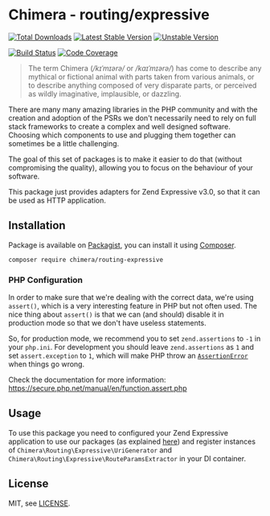 # Chimera - routing/expressive

[![Total Downloads]](https://packagist.org/packages/chimera/routing-expressive)
[![Latest Stable Version]](https://packagist.org/packages/chimera/routing-expressive)
[![Unstable Version]](https://packagist.org/packages/chimera/routing-expressive)

[![Build Status]](https://github.com/chimeraphp/routing-expressive/actions?query=workflow%3A%22PHPUnit%20Tests%22+branch%3Amaster)
[![Code Coverage]](https://codecov.io/gh/chimeraphp/routing-expressive)

> The term Chimera (_/kɪˈmɪərə/_ or _/kaɪˈmɪərə/_) has come to describe any
mythical or fictional animal with parts taken from various animals, or to
describe anything composed of very disparate parts, or perceived as wildly
imaginative, implausible, or dazzling.

There are many many amazing libraries in the PHP community and with the creation
and adoption of the PSRs we don't necessarily need to rely on full stack
frameworks to create a complex and well designed software. Choosing which
components to use and plugging them together can sometimes be a little
challenging.

The goal of this set of packages is to make it easier to do that (without
compromising the quality), allowing you to focus on the behaviour of your
software.

This package just provides adapters for Zend Expressive v3.0, so that it
can be used as HTTP application. 

## Installation

Package is available on [Packagist](http://packagist.org/packages/chimera/routing-expressive),
you can install it using [Composer](http://getcomposer.org).

```shell
composer require chimera/routing-expressive
```

### PHP Configuration

In order to make sure that we're dealing with the correct data, we're using `assert()`,
which is a very interesting feature in PHP but not often used. The nice thing
about `assert()` is that we can (and should) disable it in production mode so
that we don't have useless statements.

So, for production mode, we recommend you to set `zend.assertions` to `-1` in your `php.ini`.
For development you should leave `zend.assertions` as `1` and set `assert.exception` to `1`, which
will make PHP throw an [`AssertionError`](https://secure.php.net/manual/en/class.assertionerror.php)
when things go wrong.

Check the documentation for more information: https://secure.php.net/manual/en/function.assert.php


## Usage

To use this package you need to configured your Zend Expressive application to
use our packages (as explained [here](https://github.com/chimeraphp/routing#usage))
and register instances of `Chimera\Routing\Expressive\UriGenerator` and
`Chimera\Routing\Expressive\RouteParamsExtractor` in your DI container. 

## License

MIT, see [LICENSE].

[Total Downloads]: https://img.shields.io/packagist/dt/chimera/routing-expressive.svg?style=flat-square
[Latest Stable Version]: https://img.shields.io/packagist/v/chimera/routing-expressive.svg?style=flat-square
[Unstable Version]: https://img.shields.io/packagist/vpre/chimera/routing-expressive.svg?style=flat-square
[Build Status]: https://img.shields.io/github/workflow/status/chimeraphp/routing-expressive/PHPUnit%20tests/master?style=flat-square
[Code Coverage]: https://codecov.io/gh/chimeraphp/routing-expressive/branch/master/graph/badge.svg
[Packagist]: http://packagist.org/packages/chimera/routing-expressive
[Composer]: http://getcomposer.org
[LICENSE]: LICENSE
